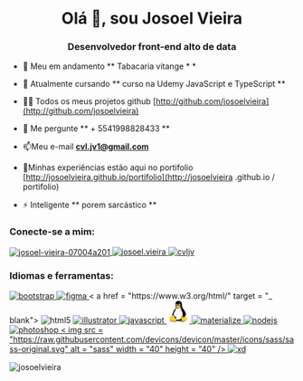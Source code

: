 <h1 align = "center"> Olá 👋, sou Josoel Vieira </h1>
<h3 align = "center"> Desenvolvedor front-end alto de data </h3>

- 🔭 Meu em andamento ** Tabacaria vitange * *

- 🌱 Atualmente cursando ** curso na Udemy JavaScript e TypeScript **

- 👨‍💻 Todos os meus projetos github [http://github.com/josoelvieira](http://github.com/josoelvieira)

- 💬 Me pergunte ** + 5541998828433 **

- 📫Meu e-mail **cvl.jv1@gmail.com**

- 📄Minhas experiências estão aqui no portifolio [http://josoelvieira.github.io/portifolio](http://josoelvieira .github.io / portifolio)

- ⚡ Inteligente ** porem sarcástico **

<h3 align = "left"> Conecte-se a mim: </h3>
<p align = "left">
<a href="https://linkedin.com/in/josoel-vieira-07004a201" target="blank"> <img align = "center" src = "https://cdn.jsdelivr.net/npm/simple -icons@3.0.1/icons/linkedin.svg "alt =" josoel-vieira-07004a201 "height =" 30 "width =" 40 "/> </a>
<a href =" https://fb.com /josoel.vieira "target =" blank "> <img align =" center "src =" https://cdn.jsdelivr.net/npm/simple-icons@3.0.1/icons/facebook.svg "alt =" josoel.vieira "height =" 30 "width =" 40 "/> </a>
<a href="https://instagram.com/cvljv" target="blank"> <img align =" center "src = "https://cdn.jsdelivr.net/npm/simple-icons@3.0.1/icons/instagram.svg" alt = "cvljv" height = "30 "width =" 40 "/> </a>
</p>

<h3 align =" left "> Idiomas e ferramentas: </h3>
<p align = "left"> <a href="https://getbootstrap.com" target="_blank"> <img src = "https://raw.githubusercontent.com/devicons/devicon/master/icons/ bootstrap / bootstrap-plain-wordmark.svg "alt =" bootstrap "width =" 40 "height =" 40 "/> </a> <a href =" https://www.figma.com/ "target =" _blank "> <img src =" https://www.vectorlogo.zone/logos/figma/figma-icon.svg "alt =" figma "width =" 40 "height =" 40 "/> </a> < a href = "https://www.w3.org/html/" target = "_ blank"> <img src = "https://raw.githubusercontent.com/devicons/devicon/master/icons/html5/html5- original-wordmark.svg "alt ="html5 "width =" 40 "height =" 40 "/> </a> <a href="https://www.adobe.com/in/products/illustrator.html" target="_blank"> <img src = "https://www.vectorlogo.zone/logos/adobe_illustrator/adobe_illustrator-icon.svg" alt = "illustrator" width = "40" height = "40" /> </a> <a href = "https: //developer.mozilla.org/en-US/docs/Web/JavaScript "target =" _ blank "> <img src =" https://raw.githubusercontent.com/devicons/devicon/master/icons/javascript/javascript -original.svg "alt =" javascript "width =" 40 "height =" 40 "/> </a> <a href="https://www.linux.org/" target="_blank"><img src = "https://raw.githubusercontent.com/devicons/devicon/master/icons/linux/linux-original.svg" alt = "linux" width = "40" height = "40" /> </ a> <a href="https://materializecss.com/" target="_blank"> <img src = "https://raw.githubusercontent.com/prplx/svg-logos/5585531d45d294869c4eaab4d7cf2e9c167710a9/svg/materialize.svg "alt =" materialize "width =" 40 "height =" 40 "/> </a> <a href="https://nodejs.org" target="_blank"> <img src =" https: // raw.githubusercontent.com/devicons/devicon/master/icons/nodejs/nodejs-original-wordmark.svg "alt =" nodejs "width =" 40 "height =" 40 "/> </ a> <a href="https://www.photoshop.com/en" target="_blank"> <img src = "https://raw.githubusercontent.com/devicons/devicon/master/icons/photoshop /photoshop-line.svg "alt =" photoshop "width =" 40 "height =" 40 "/> </a> <a href="https://sass-lang.com" target="_blank"> < img src = "https://raw.githubusercontent.com/devicons/devicon/master/icons/sass/sass-original.svg" alt = "sass" width = "40" height = "40" /> </ a > <a href="https://www.adobe.com/products/xd.html" target="_blank"> <img src = "https://cdn.worldvectorlogo.com/logos/adobe-xd.svg "alt =" xd "largura ="40 "altura =" 40 "/> </a> </p>

<p> <img align = "center" src = "https://github-readme-stats.vercel.app/api/top-langs?username=josoelvieira&show_icons=true&locale=en&layout=compact" alt = "josoelvieira" /> </p>
